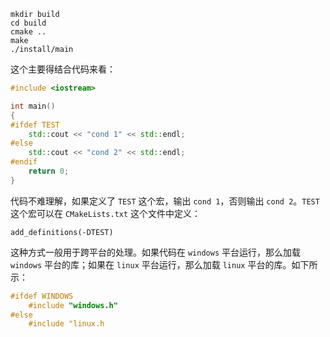 ```
mkdir build
cd build
cmake ..
make
./install/main
```

这个主要得结合代码来看：

```C++
#include <iostream>

int main()
{
#ifdef TEST
    std::cout << "cond 1" << std::endl;
#else
    std::cout << "cond 2" << std::endl;
#endif
    return 0;
}
```

代码不难理解，如果定义了 `TEST` 这个宏，输出 `cond 1`，否则输出 `cond 2`。`TEST` 这个宏可以在 `CMakeLists.txt` 这个文件中定义：

```
add_definitions(-DTEST)
```

这种方式一般用于跨平台的处理。如果代码在 `windows` 平台运行，那么加载 `windows` 平台的库；如果在 `linux` 平台运行，那么加载 `linux` 平台的库。如下所示：

```C++
#ifdef WINDOWS
    #include "windows.h"
#else
    #include "linux.h
```